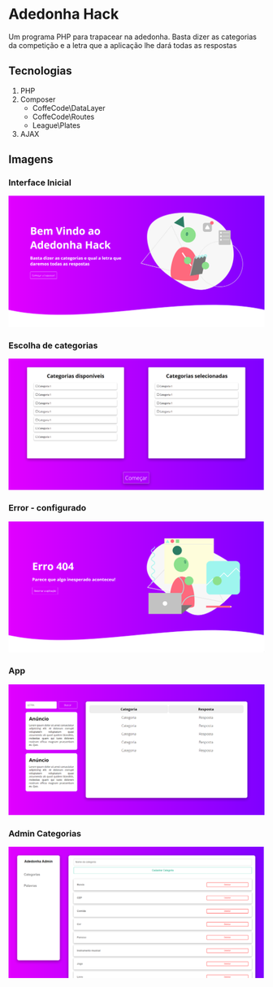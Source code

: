 # Adedonha Hack
Um programa PHP para trapacear na adedonha. Basta dizer as categorias da competição e a letra que a aplicação lhe dará todas as respostas

## Tecnologias

1. PHP
2. Composer
    - CoffeCode\DataLayer
    - CoffeCode\Routes
    - League\Plates
3. AJAX

## Imagens

### Interface Inicial 

![interface inicial](Images/interface.png)
   
### Escolha de categorias

![escolha de categorias](Images/webcategories.png)

### Error - configurado

![error](Images/error.png)


### App

![aplicação](Images/app.png)

### Admin Categorias

![aplicação](Images/admincategories.png)


